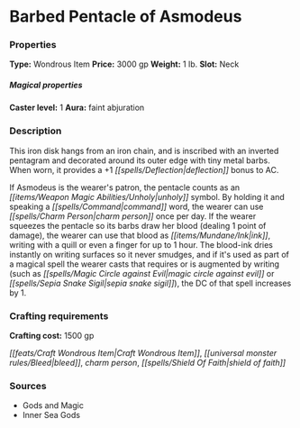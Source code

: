 ﻿---
Title: "Barbed Pentacle of Asmodeus"
Type: "Wondrous Item"
Price: "3000 gp"
Weight: "1 lb."
Slot: "Neck"
Caster level: "1"
Aura: "faint abjuration"
Description: |
  "This iron disk hangs from an iron chain, and is inscribed with an inverted pentagram and decorated around its outer edge with tiny metal barbs. When worn, it provides a +1 deflection bonus to AC.
  If Asmodeus is the wearer's patron, the pentacle counts as an unholy symbol. By holding it and speaking a command word, the wearer can use _charm person_ once per day. If the wearer squeezes the pentacle so its barbs draw her blood (dealing 1 point of damage), the wearer can use that blood as ink, writing with a quill or even a finger for up to 1 hour. The blood-ink dries instantly on writing surfaces so it never smudges, and if it's used as part of a magical spell the wearer casts that requires or is augmented by writing (such as _magic circle against evil_ or _sepia snake sigil_), the DC of that spell increases by 1."
Crafting cost: "1500 gp"
Sources: "['Gods and Magic', 'Inner Sea Gods']"
---

# Barbed Pentacle of Asmodeus

### Properties

**Type:** Wondrous Item **Price:** 3000 gp **Weight:** 1 lb. **Slot:** Neck

##### Magical properties

**Caster level:** 1 **Aura:** faint abjuration

### Description

This iron disk hangs from an iron chain, and is inscribed with an inverted pentagram and decorated around its outer edge with tiny metal barbs. When worn, it provides a +1 _[[spells/Deflection|deflection]]_ bonus to AC.

If Asmodeus is the wearer's patron, the pentacle counts as an _[[items/Weapon Magic Abilities/Unholy|unholy]]_ symbol. By holding it and speaking a _[[spells/Command|command]]_ word, the wearer can use _[[spells/Charm Person|charm person]]_ once per day. If the wearer squeezes the pentacle so its barbs draw her blood (dealing 1 point of damage), the wearer can use that blood as _[[items/Mundane/Ink|ink]]_, writing with a quill or even a finger for up to 1 hour. The blood-ink dries instantly on writing surfaces so it never smudges, and if it's used as part of a magical spell the wearer casts that requires or is augmented by writing (such as _[[spells/Magic Circle against Evil|magic circle against evil]]_ or _[[spells/Sepia Snake Sigil|sepia snake sigil]]_), the DC of that spell increases by 1.

### Crafting requirements

**Crafting cost:** 1500 gp

_[[feats/Craft Wondrous Item|Craft Wondrous Item]]_, _[[universal monster rules/Bleed|bleed]]_, _charm person_, _[[spells/Shield Of Faith|shield of faith]]_

### Sources

* Gods and Magic
* Inner Sea Gods